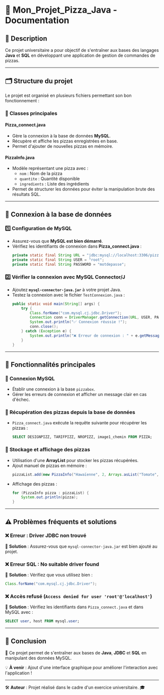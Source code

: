 # 🍕 Mon_Projet_Pizza_Java - Documentation

## 📌 Description
Ce projet universitaire a pour objectif de s'entraîner aux bases des langages **Java** et **SQL** en développant une application de gestion de commandes de pizzas.

---

## 🗂️ Structure du projet
Le projet est organisé en plusieurs fichiers permettant son bon fonctionnement :

### 📂 **Classes principales**

#### **Pizza_connect.java**
- Gère la connexion à la base de données **MySQL**.
- Récupère et affiche les pizzas enregistrées en base.
- Permet d'ajouter de nouvelles pizzas en mémoire.

#### **PizzaInfo.java**
- Modèle représentant une pizza avec :
  - `nom` : Nom de la pizza
  - `quantite` : Quantité disponible
  - `ingredients` : Liste des ingrédients
- Permet de structurer les données pour éviter la manipulation brute des résultats SQL.

---

## 🔌 Connexion à la base de données
### **1️⃣ Configuration de MySQL**
- Assurez-vous que **MySQL est bien démarré**.
- Vérifiez les identifiants de connexion dans **Pizza_connect.java** :
  ```java
  private static final String URL = "jdbc:mysql://localhost:3306/pizzabox?serverTimezone=UTC";
  private static final String USER = "root";
  private static final String PASSWORD = "motdepasse";
  ```

### **2️⃣ Vérifier la connexion avec MySQL Connector/J**
- Ajoutez **`mysql-connector-java.jar`** à votre projet Java.
- Testez la connexion avec le fichier `TestConnexion.java` :
  ```java
  public static void main(String[] args) {
      try {
          Class.forName("com.mysql.cj.jdbc.Driver");
          Connection conn = DriverManager.getConnection(URL, USER, PASSWORD);
          System.out.println("✅ Connexion réussie !");
          conn.close();
      } catch (Exception e) {
          System.out.println("❌ Erreur de connexion : " + e.getMessage());
      }
  }
  ```

---

## 📌 Fonctionnalités principales
### 🔹 **Connexion MySQL**
- Établir une connexion à la base `pizzabox`.
- Gérer les erreurs de connexion et afficher un message clair en cas d'échec.

### 🔹 **Récupération des pizzas depuis la base de données**
- `Pizza_connect.java` exécute la requête suivante pour récupérer les pizzas :
  ```sql
  SELECT DESIGNPIZZ, TARIFPIZZ, NROPIZZ, image1_chemin FROM PIZZA;
  ```

### 🔹 **Stockage et affichage des pizzas**
- Utilisation d'une **ArrayList<PizzaInfo>** pour stocker les pizzas récupérées.
- Ajout manuel de pizzas en mémoire :
  ```java
  pizzaList.add(new PizzaInfo("Hawaïenne", 2, Arrays.asList("Tomate", "Mozzarella", "Ananas", "Jambon")));
  ```
- Affichage des pizzas :
  ```java
  for (PizzaInfo pizza : pizzaList) {
      System.out.println(pizza);
  }
  ```

---

## ⚠️ Problèmes fréquents et solutions
### ❌ **Erreur : Driver JDBC non trouvé**
🔹 **Solution** : Assurez-vous que `mysql-connector-java.jar` est bien ajouté au projet.

### ❌ **Erreur SQL : No suitable driver found**
🔹 **Solution** : Vérifiez que vous utilisez bien :
```java
Class.forName("com.mysql.cj.jdbc.Driver");
```

### ❌ **Accès refusé (`Access denied for user 'root'@'localhost'`)**
🔹 **Solution** : Vérifiez les identifiants dans `Pizza_connect.java` et dans MySQL avec :
```sql
SELECT user, host FROM mysql.user;
```

---

## 📌 Conclusion
🚀 Ce projet permet de s'entraîner aux bases de **Java**, **JDBC** et **SQL** en manipulant des données MySQL.

💡 **À venir** : Ajout d'une interface graphique pour améliorer l'interaction avec l'application !

---

🛠 **Auteur** : Projet réalisé dans le cadre d'un exercice universitaire. 🎓

